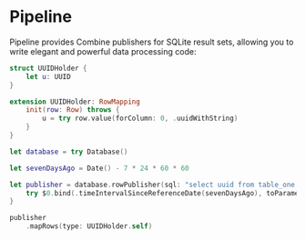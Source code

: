 # Pipeline

Pipeline provides Combine publishers for SQLite result sets, allowing you to write elegant and powerful data processing code:

```swift
struct UUIDHolder {
	let u: UUID
}

extension UUIDHolder: RowMapping
	init(row: Row) throws {
		u = try row.value(forColumn: 0, .uuidWithString)
	}
}

let database = try Database()

let sevenDaysAgo = Date() - 7 * 24 * 60 * 60

let publisher = database.rowPublisher(sql: "select uuid from table_one where date >= ?;") {
	try $0.bind(.timeIntervalSinceReferenceDate(sevenDaysAgo), toParameter: 1)
}

publisher
	.mapRows(type: UUIDHolder.self)
```
